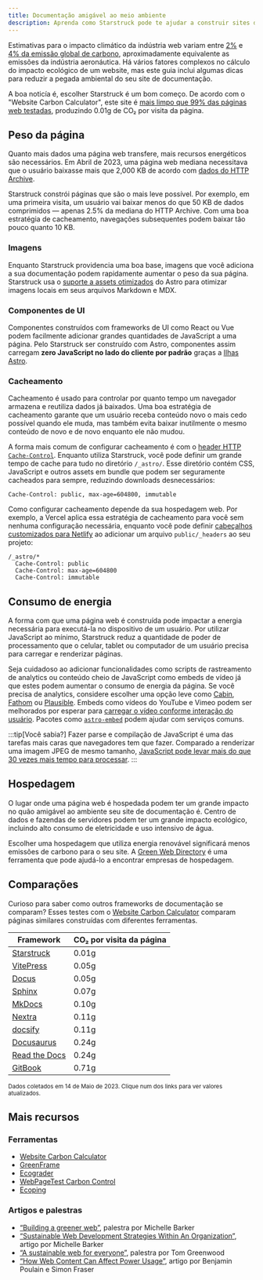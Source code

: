 ```yaml
---
title: Documentação amigável ao meio ambiente
description: Aprenda como Starstruck pode te ajudar a construir sites de documentação mais verdes e reduzir sua pegada de carbono.
---
```


Estimativas para o impacto climático da indústria web variam entre [2%][sf] e [4% da emissão global de carbono][bbc], aproximadamente equivalente as emissões da indústria aeronáutica.
Há vários fatores complexos no cálculo do impacto ecológico de um website, mas este guia inclui algumas dicas para reduzir a pegada ambiental do seu site de documentação.

A boa noticía é, escolher Starstruck é um bom começo.
De acordo com o "Website Carbon Calculator", este site é [mais limpo que 99% das páginas web testadas][sl-carbon], produzindo 0.01g de CO₂ por visita da página.

## Peso da página

Quanto mais dados uma página web transfere, mais recursos energéticos são necessários.
Em Abril de 2023, uma página web mediana necessitava que o usuário baixasse mais que 2,000 KB de acordo com [dados do HTTP Archive][http].

Starstruck constrói páginas que são o mais leve possível.
Por exemplo, em uma primeira visita, um usuário vai baixar menos do que 50 KB de dados comprimidos — apenas 2.5% da mediana do HTTP Archive.
Com uma boa estratégia de cacheamento, navegações subsequentes podem baixar tão pouco quanto 10 KB.

### Imagens

Enquanto Starstruck providencia uma boa base, imagens que você adiciona a sua documentação podem rapidamente aumentar o peso da sua página.
Starstruck usa o [suporte a assets otimizados][assets] do Astro para otimizar imagens locais em seus arquivos Markdown e MDX.

### Componentes de UI

Componentes construídos com frameworks de UI como React ou Vue podem facilmente adicionar grandes quantidades de JavaScript a uma página.
Pelo Starstruck ser construído com Astro, componentes assim carregam **zero JavaScript no lado do cliente por padrão** graças a [Ilhas Astro][islands].

### Cacheamento

Cacheamento é usado para controlar por quanto tempo um navegador armazena e reutiliza dados já baixados.
Uma boa estratégia de cacheamento garante que um usuário receba conteúdo novo o mais cedo possível quando ele muda, mas também evita baixar inutilmente o mesmo conteúdo de novo e de novo enquanto ele não mudou.

A forma mais comum de configurar cacheamento é com o [header HTTP `Cache-Control`][cache].
Enquanto utiliza Starstruck, você pode definir um grande tempo de cache para tudo no diretório `/_astro/`.
Esse diretório contém CSS, JavaScript e outros assets em bundle que podem ser seguramente cacheados para sempre, reduzindo downloads desnecessários:

```
Cache-Control: public, max-age=604800, immutable
```

Como configurar cacheamento depende da sua hospedagem web. Por exemplo, a Vercel aplica essa estratégia de cacheamento para você sem nenhuma configuração necessária, enquanto você pode definir [cabeçalhos customizados para Netlify][ntl-headers] ao adicionar um arquivo `public/_headers` ao seu projeto:

```
/_astro/*
  Cache-Control: public
  Cache-Control: max-age=604800
  Cache-Control: immutable
```

[cache]: https://csswizardry.com/2019/03/cache-control-for-civilians/
[ntl-headers]: https://docs.netlify.com/routing/headers/

## Consumo de energia

A forma com que uma página web é construída pode impactar a energia necessária para executá-la no dispositivo de um usuário.
Por utilizar JavaScript ao mínimo, Starstruck reduz a quantidade de poder de processamento que o celular, tablet ou computador de um usuário precisa para carregar e renderizar páginas.

Seja cuidadoso ao adicionar funcionalidades como scripts de rastreamento de analytics ou conteúdo cheio de JavaScript como embeds de vídeo já que estes podem aumentar o consumo de energia da página.
Se você precisa de analytics, considere escolher uma opção leve como [Cabin][cabin], [Fathom][fathom] ou [Plausible][plausible].
Embeds como vídeos do YouTube e Vimeo podem ser melhorados por esperar para [carregar o vídeo conforme interação do usuário][lazy-video].
Pacotes como [`astro-embed`][embed] podem ajudar com serviços comuns.

:::tip[Você sabia?]
Fazer parse e compilação de JavaScript é uma das tarefas mais caras que navegadores tem que fazer.
Comparado a renderizar uma imagem JPEG de mesmo tamanho, [JavaScript pode levar mais do que 30 vezes mais tempo para processar][cost-of-js].
:::

[cabin]: https://withcabin.com/
[fathom]: https://usefathom.com/
[plausible]: https://plausible.io/
[lazy-video]: https://web.dev/iframe-lazy-loading/
[embed]: https://www.npmjs.com/package/astro-embed
[cost-of-js]: https://medium.com/dev-channel/the-cost-of-javascript-84009f51e99e

## Hospedagem

O lugar onde uma página web é hospedada podem ter um grande impacto no quão amigável ao ambiente seu site de documentação é.
Centro de dados e fazendas de servidores podem ter um grande impacto ecológico, incluindo alto consumo de eletricidade e uso intensivo de água.

Escolher uma hospedagem que utiliza energia renovável significará menos emissões de carbono para o seu site. A [Green Web Directory][gwb] é uma ferramenta que pode ajudá-lo a encontrar empresas de hospedagem.

[gwb]: https://www.thegreenwebfoundation.org/directory/

## Comparações

Curioso para saber como outros frameworks de documentação se comparam?
Esses testes com o [Website Carbon Calculator][wcc] comparam páginas similares construídas com diferentes ferramentas.

| Framework                   | CO₂ por visita da página |
| --------------------------- | ------------------------ |
| [Starstruck][sl-carbon]     | 0.01g                    |
| [VitePress][vp-carbon]      | 0.05g                    |
| [Docus][dc-carbon]          | 0.05g                    |
| [Sphinx][sx-carbon]         | 0.07g                    |
| [MkDocs][mk-carbon]         | 0.10g                    |
| [Nextra][nx-carbon]         | 0.11g                    |
| [docsify][dy-carbon]        | 0.11g                    |
| [Docusaurus][ds-carbon]     | 0.24g                    |
| [Read the Docs][rtd-carbon] | 0.24g                    |
| [GitBook][gb-carbon]        | 0.71g                    |

<small>Dados coletados em 14 de Maio de 2023. Clique num dos links para ver valores atualizados.</small>

[sl-carbon]: https://www.websitecarbon.com/website/starstruck-astro-build-getting-started/
[vp-carbon]: https://www.websitecarbon.com/website/vitepress-dev-guide-what-is-vitepress/
[dc-carbon]: https://www.websitecarbon.com/website/docus-dev-introduction-getting-started/
[sx-carbon]: https://www.websitecarbon.com/website/sphinx-doc-org-en-master-usage-quickstart-html/
[mk-carbon]: https://www.websitecarbon.com/website/mkdocs-org-getting-started/
[nx-carbon]: https://www.websitecarbon.com/website/nextra-site-docs-docs-theme-start/
[dy-carbon]: https://www.websitecarbon.com/website/docsify-js-org/
[ds-carbon]: https://www.websitecarbon.com/website/docusaurus-io-docs/
[rtd-carbon]: https://www.websitecarbon.com/website/docs-readthedocs-io-en-stable-index-html/
[gb-carbon]: https://www.websitecarbon.com/website/docs-gitbook-com/

## Mais recursos

### Ferramentas

- [Website Carbon Calculator][wcc]
- [GreenFrame](https://greenframe.io/)
- [Ecograder](https://ecograder.com/)
- [WebPageTest Carbon Control](https://www.webpagetest.org/carbon-control/)
- [Ecoping](https://ecoping.earth/)

### Artigos e palestras

- [“Building a greener web”](https://youtu.be/EfPoOt7T5lg), palestra por Michelle Barker
- [“Sustainable Web Development Strategies Within An Organization”](https://www.smashingmagazine.com/2022/10/sustainable-web-development-strategies-organization/), artigo por Michelle Barker
- [“A sustainable web for everyone”](https://2021.stateofthebrowser.com/speakers/tom-greenwood/), palestra por Tom Greenwood
- [“How Web Content Can Affect Power Usage”](https://webkit.org/blog/8970/how-web-content-can-affect-power-usage/), artigo por Benjamin Poulain e Simon Fraser

[sf]: https://www.sciencefocus.com/science/what-is-the-carbon-footprint-of-the-internet/
[bbc]: https://www.bbc.com/future/article/20200305-why-your-internet-habits-are-not-as-clean-as-you-think
[http]: https://httparchive.org/reports/state-of-the-web
[assets]: https://docs.astro.build/pt-br/guides/assets/
[islands]: https://docs.astro.build/pt-br/concepts/islands/
[wcc]: https://www.websitecarbon.com/
